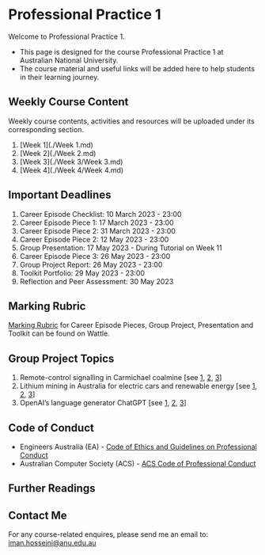 # Professional Practice 1
Welcome to Professional Practice 1.
* This page is designed for the course Professional Practice 1 at Australian National University.
* The course material and useful links will be added here to help students in their learning journey.

## Weekly Course Content
Weekly course contents, activities and resources will be uploaded under its corresponding section.
1. [Week 1](./Week 1.md)
2. [Week 2](./Week 2.md)
3. [Week 3](./Week 3/Week 3.md)
4. [Week 4](./Week 4/Week 4.md)

## Important Deadlines
1. Career Episode Checklist: 10 March 2023 - 23:00
2. Career Episode Piece 1: 17 March 2023 - 23:00
3. Career Episode Piece 2: 31 March 2023 - 23:00
4. Career Episode Piece 2: 12 May 2023 - 23:00
5. Group Presentation: 17 May 2023 - During Tutorial on Week 11
6. Career Episode Piece 3: 26 May 2023 - 23:00
7. Group Project Report: 26 May 2023 - 23:00
8. Toolkit Portfolio: 29 May 2023 - 23:00
9. Reflection and Peer Assessment: 30 May 2023

## Marking Rubric
[Marking Rubric](https://wattlecourses.anu.edu.au/mod/resource/view.php?id=2805673) for Career Episode Pieces, Group Project, Presentation and Toolkit can be found on Wattle.

## Group Project Topics
1. Remote-control signalling in Carmichael coalmine [see [1](http://eisdocs.dsdip.qld.gov.au/Carmichael%20Coal%20Mine%20and%20Rail/EIS/EIS/Project%20Wide/02-project-description-project-wide.pdf), [2](https://www.environment.gov.au/system/files/pages/cb8a9e41-eba5-47a4-8b72-154d0a5a6956/files/carmichael-faqs.pdf), [3](https://www.theguardian.com/business/2020/jan/13/adani-coalmine-siemens-ceo-has-empathy-for-environment-but-will-honour-contract)]
2. Lithium mining in Australia for electric cars and renewable energy [see [1](https://www.abc.net.au/news/2021-07-29/australian-miners-powering-global-electrification/100318108), [2](https://www.theguardian.com/australia-news/2020/sep/10/how-australias-white-gold-could-power-the-global-electric-vehicle-revolution), [3](file:///C:/Users/u5108131/Downloads/energies-15-07997-v2.pdf)]
3. OpenAI’s language generator ChatGPT [see [1](https://reporter.anu.edu.au/all-stories/should-we-be-worried-about-chatgpt), [2](https://www.researchgate.net/publication/368752080_ChatGPT_is_the_answer_to_what_problem), [3](https://www.researchgate.net/publication/368752270_ChatGPT's_Impact_on_Academia_A_Canary_in_the_Coalmine_of_a_Rapidly_Changing_Landscape)]

## Code of Conduct
* Engineers Australia (EA) - [Code of Ethics and Guidelines on Professional Conduct](https://www.engineersaustralia.org.au/sites/default/files/2022-08/code-ethics-guidelines-professional-conduct-2022.pdf)
* Australian Computer Society (ACS) - [ACS Code of Professional Conduct](https://www.acs.org.au/content/dam/acs/rules-and-regulations/Code-of-Professional-Conduct_v2.1.pdf)

## Further Readings

## Contact Me
For any course-related enquires, please send me an email to: iman.hosseini@anu.edu.au
